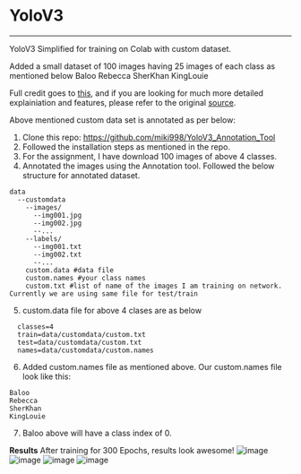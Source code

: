 # YoloV3
________
YoloV3 Simplified for training on Colab with custom dataset. 

Added a small dataset of 100 images having 25 images of each class as mentioned below
Baloo
Rebecca
SherKhan
KingLouie

Full credit goes to [this](https://github.com/ultralytics/yolov3), and if you are looking for much more detailed explainiation and features, please refer to the original [source](https://github.com/ultralytics/yolov3). 

Above mentioned custom data set is annotated as per below:
1. Clone this repo: https://github.com/miki998/YoloV3_Annotation_Tool
2. Followed the installation steps as mentioned in the repo. 
3. For the assignment, I have download 100 images of above 4 classes. 
4. Annotated the images using the Annotation tool. Followed the below structure for annotated dataset. 
```
data
  --customdata
    --images/
      --img001.jpg
      --img002.jpg
      --...
    --labels/
      --img001.txt
      --img002.txt
      --...
    custom.data #data file
    custom.names #your class names
    custom.txt #list of name of the images I am training on network. Currently we are using same file for test/train
```
5. custom.data file for above 4 clases are as below
```
  classes=4
  train=data/customdata/custom.txt
  test=data/customdata/custom.txt 
  names=data/customdata/custom.names
```
6. Added custom.names file as mentioned above. Our custom.names file look like this:
```
Baloo
Rebecca
SherKhan
KingLouie

```
7. Baloo above will have a class index of 0. 


**Results**
After training for 300 Epochs, results look awesome!
![image](https://github.com/HarishSingh1981/YoloV3_Custom/blob/master/output/baloo_donkarnage.jpeg)
![image](https://github.com/HarishSingh1981/YoloV3_Custom/blob/master/output/kingsLouie.jpeg)
![image](https://github.com/HarishSingh1981/YoloV3_Custom/blob/master/output/rebecca_04.jpeg)
![image](https://github.com/HarishSingh1981/YoloV3_Custom/blob/master/output/sherkhan_04.jpeg)
